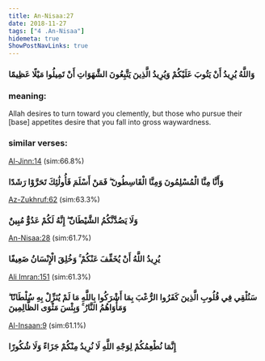 ```yaml
---
title: An-Nisaa:27
date: 2018-11-27
tags: ["4 .An-Nisaa"]
hidemeta: true 
ShowPostNavLinks: true 
---
```

### وَاللَّهُ يُرِيدُ أَنْ يَتُوبَ عَلَيْكُمْ وَيُرِيدُ الَّذِينَ يَتَّبِعُونَ الشَّهَوَاتِ أَنْ تَمِيلُوا مَيْلًا عَظِيمًا
### meaning: 
Allah desires to turn toward you clemently, but those who pursue their [base] appetites desire that you fall into gross waywardness.
### similar verses: 

[Al-Jinn:14](/72/14) (sim:66.8%)

### وَأَنَّا مِنَّا الْمُسْلِمُونَ وَمِنَّا الْقَاسِطُونَ ۖ فَمَنْ أَسْلَمَ فَأُولَٰئِكَ تَحَرَّوْا رَشَدًا

[Az-Zukhruf:62](/43/62) (sim:63.3%)

### وَلَا يَصُدَّنَّكُمُ الشَّيْطَانُ ۖ إِنَّهُ لَكُمْ عَدُوٌّ مُبِينٌ

[An-Nisaa:28](/4/28) (sim:61.7%)

### يُرِيدُ اللَّهُ أَنْ يُخَفِّفَ عَنْكُمْ ۚ وَخُلِقَ الْإِنْسَانُ ضَعِيفًا

[Ali Imran:151](/3/151) (sim:61.3%)

### سَنُلْقِي فِي قُلُوبِ الَّذِينَ كَفَرُوا الرُّعْبَ بِمَا أَشْرَكُوا بِاللَّهِ مَا لَمْ يُنَزِّلْ بِهِ سُلْطَانًا ۖ وَمَأْوَاهُمُ النَّارُ ۚ وَبِئْسَ مَثْوَى الظَّالِمِينَ

[Al-Insaan:9](/76/9) (sim:61.1%)

### إِنَّمَا نُطْعِمُكُمْ لِوَجْهِ اللَّهِ لَا نُرِيدُ مِنْكُمْ جَزَاءً وَلَا شُكُورًا

